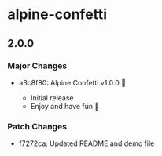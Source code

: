 # alpine-confetti

## 2.0.0

### Major Changes

- a3c8f80: Alpine Confetti v1.0.0 🎉

  - Initial release
  - Enjoy and have fun 🙌

### Patch Changes

- f7272ca: Updated README and demo file
